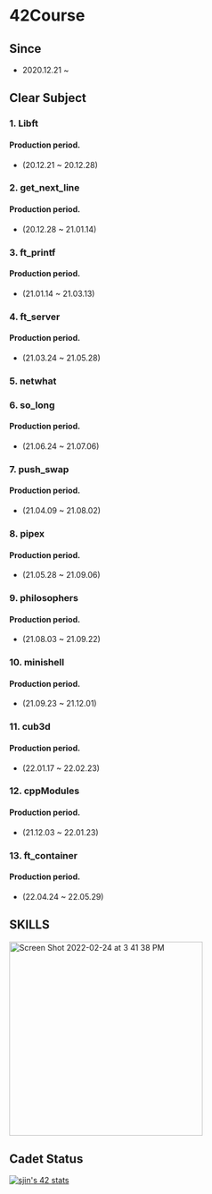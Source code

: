 # 42Course
## Since
- 2020.12.21 ~

## Clear Subject 
### 1. Libft
#### Production period.
- (20.12.21 ~ 20.12.28)
### 2. get_next_line
#### Production period.
- (20.12.28 ~ 21.01.14)
### 3. ft_printf
#### Production period.
- (21.01.14 ~ 21.03.13)
### 4. ft_server
#### Production period.
- (21.03.24 ~ 21.05.28)
### 5. netwhat
### 6. so_long
#### Production period.
- (21.06.24 ~ 21.07.06)
### 7. push_swap
#### Production period.
- (21.04.09 ~ 21.08.02)
### 8. pipex
#### Production period.
- (21.05.28 ~ 21.09.06)
### 9. philosophers
#### Production period.
- (21.08.03 ~ 21.09.22)
### 10. minishell
#### Production period.
- (21.09.23 ~ 21.12.01)
### 11. cub3d
#### Production period.
- (22.01.17 ~ 22.02.23)
### 12. cppModules
#### Production period.
- (21.12.03 ~ 22.01.23)
### 13. ft_container
#### Production period.
- (22.04.24 ~ 22.05.29)

## SKILLS
<img width="347" alt="Screen Shot 2022-02-24 at 3 41 38 PM" src="https://user-images.githubusercontent.com/56079997/155471886-2233050c-4655-4a0d-816c-559f30bdc9b8.png">


## Cadet Status
[![sjin's 42 stats](https://badge42.herokuapp.com/api/stats/sjin)](https://github.com/jin-sungdae/jin-sungdae/edit/main/README.md)
